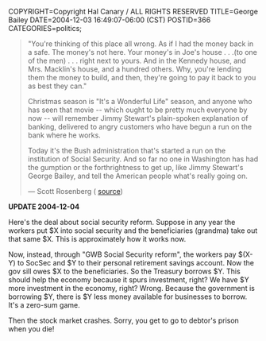 COPYRIGHT=Copyright Hal Canary / ALL RIGHTS RESERVED
TITLE=George Bailey
DATE=2004-12-03 16:49:07-06:00 (CST)
POSTID=366
CATEGORIES=politics;

> "You're thinking of this place all wrong. As if I had the money back in a safe. The money's not here. Your money's in Joe's house . . .(to one of the men) . . . right next to yours. And in the Kennedy house, and Mrs. Macklin's house, and a hundred others. Why, you're lending them the money to build, and then, they're going to pay it back to you as best they can."
> 
> Christmas season is "It's a Wonderful Life" season, and anyone who has seen that movie -- which ought to be pretty much everyone by now -- will remember Jimmy Stewart's plain-spoken explanation of banking, delivered to angry customers who have begun a run on the bank where he works.
> 
> Today it's the Bush administration that's started a run on the institution of Social Security. And so far no one in Washington has had the gumption or the forthrightness to get up, like Jimmy Stewart's George Bailey, and tell the American people what's really going on.
> 
> — Scott Rosenberg ( [source](http://blogs.salon.com/0000014/2004/11/29.html#a783))

**UPDATE 2004-12-04**

Here's the deal about social security reform. Suppose in any year the workers put $X into social security and the beneficiaries (grandma) take out that same $X. This is approximately how it works now.

Now, instead, through "GWB Social Security reform", the workers pay $(X-Y) to SocSec and $Y to their personal retirement savings account. Now the gov sill owes $X to the beneficiaries. So the Treasury borrows $Y. This should help the economy because it spurs investment, right? We have $Y more investment in the economy, right? Wrong. Because the government is borrowing $Y, there is $Y less money available for businesses to borrow. It's a zero-sum game.

Then the stock market crashes. Sorry, you get to go to debtor's prison when you die!
